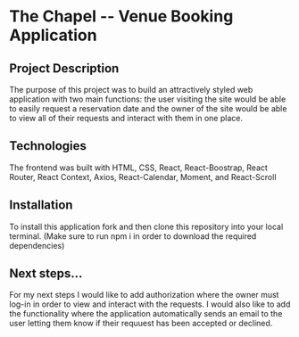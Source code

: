 # The Chapel  --  Venue Booking Application

## Project Description
The purpose of this project was to build an attractively styled web application with two main functions: the user visiting the site would be able to easily request a reservation date and the owner of the site would be able to view all of their requests and interact with them in one place.

## Technologies
The frontend was built with HTML, CSS, React, React-Boostrap, React Router, React Context, Axios, React-Calendar, Moment, and React-Scroll

## Installation
To install this application fork and then clone this repository into your local terminal. (Make sure to run npm i in order to download the required dependencies)

## Next steps...
For my next steps I would like to add authorization where the owner must log-in in order to view and interact with the requests. I would also like to add the functionality where the application automatically sends an email to the user letting them know if their requuest has been accepted or declined.
